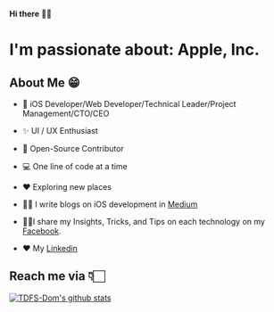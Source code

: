 **Hi there** 👋🏻

# I'm passionate about: Apple, Inc.
## About Me 😁
* 📱 iOS Developer/Web Developer/Technical Leader/Project Management/CTO/CEO

* ✨ UI / UX Enthusiast

* 📖 Open-Source Contributor

* 💻 One line of code at a time

* ♥️ Exploring new places

* ✍🏻 I write blogs on iOS development in [Medium](https://medium.com/@toduforsharing)

* 💁🏻I share my Insights, Tricks, and Tips on each technology on my [Facebook](https://www.facebook.com/YOUTUBEwithTDFS).

* ♥️ My [Linkedin](https://www.linkedin.com/in/forsharing-domnguyen/)

## Reach me via 👇🏻
 
[![TDFS-Dom's github stats](https://github-readme-stats.vercel.app/api?username=TDFS-Dom)](https://github.com/TDFS-Dom)
